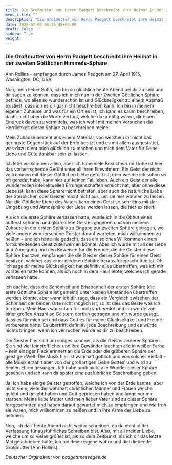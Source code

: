 ```yaml
---
title: Die Großmutter von Herrn Padgett beschreibt ihre Heimat in der zweiten Göttlichen Himmels-Sphäre"
menu_title: ""
description: "Die Großmutter von Herrn Padgett beschreibt ihre Heimat in der zweiten Göttlichen Himmels-Sphäre"
date: 2020-07-03 06:25:48+00:00
draft: False
hidden: True
weight:
---
```

### Die Großmutter von Herrn Padgett beschreibt ihre Heimat in der zweiten Göttlichen Himmels-Sphäre

Ann Rollins - empfangen durch James Padgett am 27. April 1915, Washington, DC, USA.

Nun, mein lieber Sohn, ich bin so glücklich heute Abend bei dir zu sein und dir sagen zu können, dass ich mich nun in der Zweiten Göttlichen Sphäre befinde, wo alles so wunderschön ist und Glückseligkeit zu einem Ausmaß existiert, dass ich es dir gar nicht beschreiben kann. Ich bin in meinem eigenen Zuhause und was für ein Ort es ist, ich kann es kaum beschreiben, da ihr nicht über die Worte verfügt, welche dazu nötig wären, dir einen Eindruck davon zu vermitteln, was ich wohl mit meinen Versuchen die Herrlichkeit dieser Sphäre zu beschreiben meine.

Mein Zuhause besteht aus einem Material, von welchem ihr nicht das geringste Gegenstück auf der Erde besitzt und es mit allem ausgestattet, was dazu dient mich glücklich zu machen und mich dem Vater für Seine Liebe und Güte dankbar sein zu lassen.

Ich lebe vollkommen allein, aber ich habe viele Besucher und Liebe ist hier das vorherrschende Gefühl unter all ihren Einwohnern. Ein Geist der nicht vollkommen mit dieser Göttlichen Liebe gefüllt ist, über welche ich schon so oft geredet habe, kann hier auf keinen Fall leben. Auch ein Geist der alle wundervollen intellektuellen Errungenschaften erreicht hat, aber ohne diese Liebe ist, kann diese Sphäre nicht betreten, aber auch die natürliche Liebe der Sterblichen oder Geister reicht nicht aus, um sie hier wohnen zu lassen. Nur die Göttliche Liebe des Vaters kann einen Geist so sehr Eins mit der Umgebung und Atmosphäre der Liebe werden lassen, die hier existiert.

Als ich die erste Sphäre verlassen hatte, wurde ich in die Obhut eines äußerst schönen und glorreichen Geistes gegeben und von meinem Zuhause in der ersten Sphäre zu Eingang zur zweiten Sphäre getragen, wo viele andere wunderschöne Geister darauf warteten, mich willkommen zu heißen – und ich hätte nie gedacht, dass ein solches Willkommen einem fortschreitenden Geist zuteilwerden könnte. Aber ich wurde mit all der Liebe und Zuneigung und den Beweisen für die Freude, die die Geister dieser Sphäre besitzen, empfangen die die Geister dieser Sphäre für einen Geist besitzen, welcher aus einer niederen Sphäre heraus fortgeschritten ist. Oh, ich sage dir meine Glückseligkeit hat definitiv alles übertroffen, was ich mir vorstellen hätte können, als ich noch in dem Haus lebte, welches ich gerade verlassen hatte.

Ich dachte, dass die Schönheit und Erhabenheit der ersten Sphäre (die erste Göttliche Sphäre ist gemeint) unter keinen Umständen übertroffen werden könnte, aber wenn ich dir sage, dass ein Vergleich zwischen der Schönheit der beiden Orte nicht möglich ist, so ist dies das Beste was ich tun kann. Mein Haus war schon für mich vorbereitet und ich wurde von einer großen Anzahl an Geistern dorthin getragen und mir wurde gesagt, dass es für mich sei und dass Gott es für meine Glückseligkeit und Freude vorbereitet hätte. Es übertrifft definitiv jede Beschreibung und es würde nichts bringen, wenn ich versuchen würde es dir zu beschreiben.

Die Geister hier sind um einiges schöner, als die Geister anderer Sphären. Sie sind viel feinstofflicher und ihre Gewänder leuchten alle in weißer Farbe – kein einziger Fleck erinnert an die Erde oder die gröberen Sphäre der geistigen Welt. Die Musik hier ist wahrhaft göttlich und von solcher Vielfalt – alle Musik erzählt aber von der großartigen Liebe Gottes‘ und wird zu Seinen Ehren gesungen. Ich habe noch nicht alle Wunder dieser Sphäre gesehen und ich kann dir später eine ausführliche Beschreibung geben.

Ja, ich habe einige Geister getroffen, welche ich von der Erde kannte, aber nicht viele; viele der wahrhaft christlichen Männer und Frauen welche gelebt und geliebt haben und Gott gepriesen haben und lange vor mir starben. Meine liebe Mutter und mein lieber Vater sind zu dieser Sphäre fortgeschritten und haben darauf gewartet mich zu empfangen und wie froh sie waren, mich willkommen zu heißen und in ihre Arme der Liebe zu nehmen.

Nun, ich darf heute Abend nicht weiter schreiben, da du nicht in der Verfassung für ausführliches Schreiben bist.
Also, mit all meiner Liebe, welche um so vieles größer ist, als zu dem Zeitpunkt, als ich dir das letzte Mal geschrieben hatte, ich bin deine eigene wahre und dich liebende Großmutter (Ann Rollins).

*Deutscher Orginaltext von padgettmessages.de*
